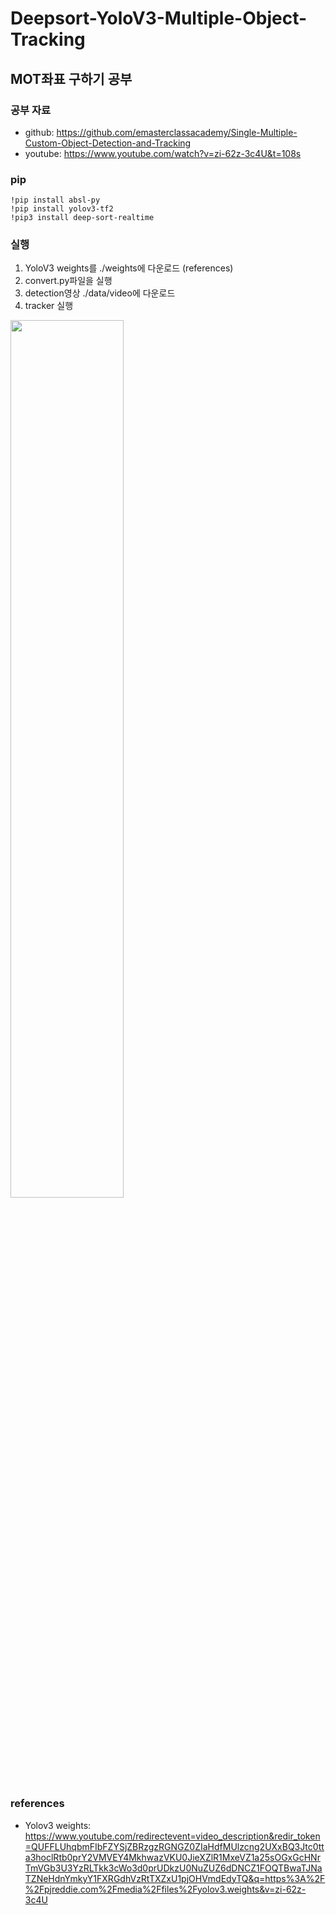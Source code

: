 # Deepsort-YoloV3-Multiple-Object-Tracking

## MOT좌표 구하기 공부

### 공부 자료
- github: https://github.com/emasterclassacademy/Single-Multiple-Custom-Object-Detection-and-Tracking
- youtube: https://www.youtube.com/watch?v=zi-62z-3c4U&t=108s

### pip
```
!pip install absl-py 
!pip install yolov3-tf2
!pip3 install deep-sort-realtime
```

### 실행
1. YoloV3 weights를 ./weights에 다운로드 (references)
2. convert.py파일을 실행
3. detection영상 ./data/video에 다운로드
4. tracker 실행

<img src="https://user-images.githubusercontent.com/97783148/219853615-50be10cb-194e-4b1f-88e1-e31ab23e04f4.gif"  width="60%"/>

### references
- Yolov3 weights: https://www.youtube.com/redirectevent=video_description&redir_token=QUFFLUhqbmFIbFZYSjZBRzgzRGNGZ0ZIaHdfMUlzcng2UXxBQ3Jtc0tta3hoclRtb0prY2VMVEY4MkhwazVKU0JieXZlR1MxeVZ1a25sOGxGcHNrTmVGb3U3YzRLTkk3cWo3d0prUDkzU0NuZUZ6dDNCZ1FOQTBwaTJNaTZNeHdnYmkyY1FXRGdhVzRtTXZxU1pjOHVmdEdyTQ&q=https%3A%2F%2Fpjreddie.com%2Fmedia%2Ffiles%2Fyolov3.weights&v=zi-62z-3c4U
